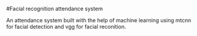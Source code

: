 #Facial recognition attendance system

An attendance system built with the help of machine learning using mtcnn for facial detection and vgg for facial reconition.